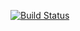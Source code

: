 [![Build Status](https://travis-ci.org/getkernel/getkernel.sh.svg?branch=master)](https://travis-ci.org/getkernel/getkernel.sh)

